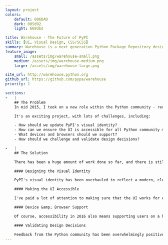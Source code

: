 ```yaml
---
layout: project
colors:
    default: 006DAD
    dark: 005d92
    light: 669dbd

title: Warehouse - The Future of PyPI
skills: [UI, Visual Design, CSS/SCSS]
summary: Warehouse is a next generation Python Package Repository designed to replace the legacy code base that currently powers PyPI. Warehouse is due for public release in early 2016.
feature_image:
    small: /assets/img/warehouse-small.png
    medium: /assets/img/warehouse-medium.png
    large: /assets/img/warehouse-large.png

site_url: http://warehouse.python.org
github_url: https://github.com/pypa/warehouse
priority: 1

sections:
-   |
    ## The Problem
    In mid 2015, I took on a new role within the Python community - redesigning [Warehouse](https://warehouse.python.org/) (the new PyPI), a project due for public release in 2016.

    It's an exciting project, with lots of challenges, including:

    - How should we update PyPI's visual identity?
    - How can we ensure the UI is accessible for all Python community members?
    - What devices and browsers should we support?
    - How should we challenge and validate design decisions?

-   |
    ## The Solution

    There has been a huge amount of work done so far, and there is still [lots more to do](https://github.com/pypa/warehouse/issues).  Here's what I have come up with so far:

    #### Designing the Visual Identity

    PyPI's visual identity has been overhauled to reflect a modern, clean, minimalist aesthetic. A [new logo](https://warehouse.python.org/static/images/logo-small.png) has been designed to represent the Warehouse project and capture the spirit of the redesign. The result is a much stronger brand identity that has pushed the project into the 21st century.

    #### Making the UI Accessible

    I've paid a lot of attention to making sure that the UI works for every Python community member who visits the site. For users with poor eyesight, I've chosen clear, high contrast colours and large font sizes. I also wanted to make sure that the site worked well for users who use screen readers. For this, I contacted [Xavier Dutreilh](http://xavier.dutreilh.com/), who presented a great talk about accessibility at [DjangoCon Europe](whoisnicoleharris.com/2015/06/15/my-first-djangocon.html). Xavier generously agreed to audit the site, from which we have plans for [a number of accessibility improvements](https://github.com/pypa/warehouse/labels/accessibility).

    #### Device &amp; Browser Support

    Of course, accessibility in 2016 also means supporting users on a huge variety of devices and browsers. At the moment, very few PyPI users browse the site on their mobile - but we expect this to change, so the new design has full mobile support via responsive CSS break points. We're also going to be supporting all the way back to Internet Explorer 8, as we still have a number of users (primarily in China) using this browser.

    #### Validating Design Decisions

    Feedback from the Python community has been overwhelmingly positive and many users are very excited about the new design. That said, validating design is not just about public opinion; it's about *testing* the design with a range of users and use cases.  For this reason, I'm planning on conducting a series of usability tests with a range of Python users; from complete beginners to long time users. So stay tuned in 2016!
---
```

